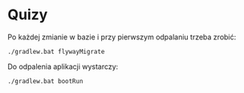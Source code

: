 # Quizy 

Po każdej zmianie w bazie i przy pierwszym odpalaniu trzeba zrobić:

`./gradlew.bat flywayMigrate`

Do odpalenia aplikacji wystarczy:

`./gradlew.bat bootRun`

